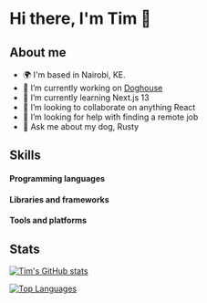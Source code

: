 # Hi there, I'm Tim 👋

## About me
- 🌍  I'm based in Nairobi, KE.
- 🔭 I’m currently working on [Doghouse](https://beta.doghouse.ke)
- 🌱 I’m currently learning Next.js 13
- 👯 I’m looking to collaborate on anything React
- 🤔 I’m looking for help with finding a remote job
- 💬 Ask me about my dog, Rusty

## Skills
#### Programming languages
#### Libraries and frameworks
#### Tools and platforms


## Stats
  [![Tim's GitHub stats](https://github-readme-stats-timonjagi.vercel.app/api?username=timonjagi&show_icons=true&theme=radical)](https://github.com/timonjagi/github-readme-stats)

  [![Top Languages](https://github-readme-stats-timonjagi.vercel.app/api/top-langs/?username=timonjagi&show_icons=true&theme=radical)](https://github.com/timonjagi/github-readme-stats)


